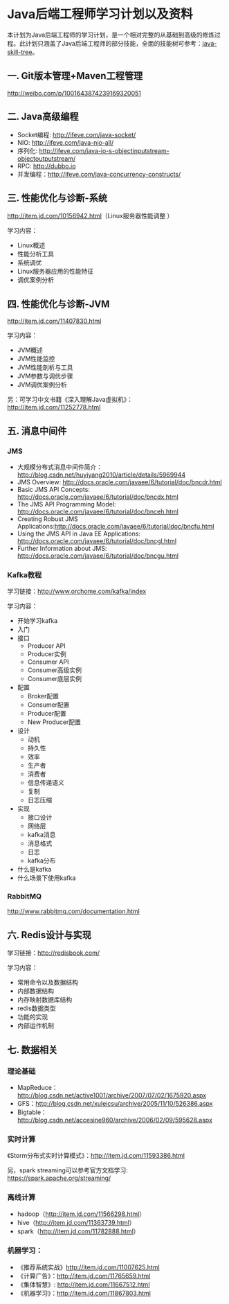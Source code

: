 # Java后端工程师学习计划以及资料

本计划为Java后端工程师的学习计划，是一个相对完整的从基础到高级的修炼过程。此计划只涵盖了Java后端工程师的部分技能，全面的技能树可参考：[java-skill-tree](images/java-skill-tree.png)。

## 一. Git版本管理+Maven工程管理

<http://weibo.com/p/1001643874239169320051>

## 二. Java高级编程

- Socket编程: <http://ifeve.com/java-socket/>
- NIO: <http://ifeve.com/java-nio-all/>
- 序列化: <http://ifeve.com/java-io-s-objectinputstream-objectoutputstream/>
- RPC: <http://dubbo.io>
- 并发编程：<http://ifeve.com/java-concurrency-constructs/>

## 三. 性能优化与诊断-系统

<http://item.jd.com/10156942.html>（Linux服务器性能调整 ）

学习内容：

+ Linux概述
+ 性能分析工具
+ 系统调优
+ Linux服务器应用的性能特征
+ 调优案例分析

## 四. 性能优化与诊断-JVM

<http://item.jd.com/11407830.html>

学习内容：

+ JVM概述
+ JVM性能监控
+ JVM性能剖析与工具
+ JVM参数与调优步骤
+ JVM调优案例分析

另：可学习中文书籍《深入理解Java虚拟机》： <http://item.jd.com/11252778.html>

## 五. 消息中间件

### JMS

+ 大规模分布式消息中间件简介：http://blog.csdn.net/huyiyang2010/article/details/5969944
+ JMS Overview: http://docs.oracle.com/javaee/6/tutorial/doc/bncdr.html
+ Basic JMS API Concepts: http://docs.oracle.com/javaee/6/tutorial/doc/bncdx.html
+ The JMS API Programming Model: http://docs.oracle.com/javaee/6/tutorial/doc/bnceh.html
+ Creating Robust JMS Applications:http://docs.oracle.com/javaee/6/tutorial/doc/bncfu.html
+ Using the JMS API in Java EE Applications: http://docs.oracle.com/javaee/6/tutorial/doc/bncgl.html
+ Further Information about JMS: http://docs.oracle.com/javaee/6/tutorial/doc/bncgu.html

### Kafka教程

学习链接：http://www.orchome.com/kafka/index

学习内容：

- 开始学习kafka
- 入门
- 接口
    - Producer API
    - Producer实例
    - Consumer API
    - Consumer高级实例
    - Consumer底层实例
- 配置
    - Broker配置
    - Consumer配置
    - Producer配置
    - New Producer配置
- 设计
    - 动机
    - 持久性
    - 效率
    - 生产者
    - 消费者
    - 信息传递语义
    - 复制
    - 日志压缩
- 实现
    - 接口设计
    - 网络层
    - kafka消息
    - 消息格式
    - 日志
    - kafka分布
- 什么是kafka
- 什么场景下使用kafka

### RabbitMQ

http://www.rabbitmq.com/documentation.html

## 六. Redis设计与实现

学习链接：<http://redisbook.com/>

学习内容：

+ 常用命令以及数据结构
+ 内部数据结构
+ 内存映射数据库结构
+ redis数据类型
+ 功能的实现
+ 内部运作机制

## 七. 数据相关

### 理论基础

+ MapReduce：http://blog.csdn.net/active1001/archive/2007/07/02/1675920.aspx
+ GFS：http://blog.csdn.net/xuleicsu/archive/2005/11/10/526386.aspx
+ Bigtable：http://blog.csdn.net/accesine960/archive/2006/02/09/595628.aspx

### 实时计算

《Storm分布式实时计算模式》：<http://item.jd.com/11593386.html>

另，spark streaming可以参考官方文档学习: <https://spark.apache.org/streaming/>

### 离线计算

- hadoop（<http://item.jd.com/11566298.html>） 
- hive（<http://item.jd.com/11363739.html>） 
- spark（<http://item.jd.com/11782888.html>）

### 机器学习：

- 《推荐系统实战》<http://item.jd.com/11007625.html>
- 《计算广告》：<http://item.jd.com/11765659.html> 
- 《集体智慧》: <http://item.jd.com/11667512.html> 
- 《机器学习》：<http://item.jd.com/11867803.html>


